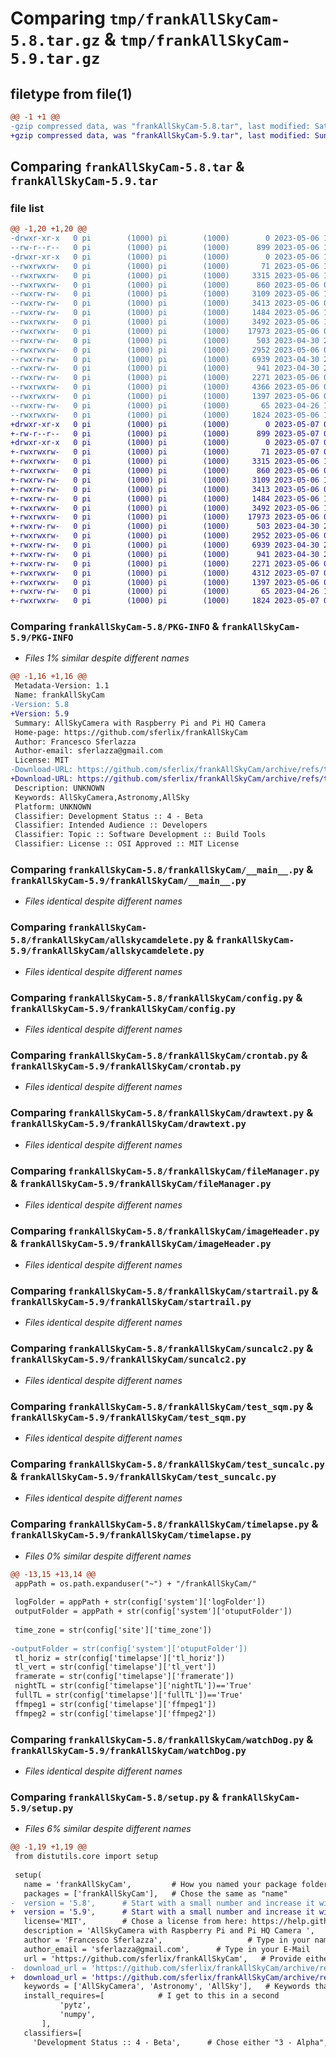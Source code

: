 # Comparing `tmp/frankAllSkyCam-5.8.tar.gz` & `tmp/frankAllSkyCam-5.9.tar.gz`

## filetype from file(1)

```diff
@@ -1 +1 @@
-gzip compressed data, was "frankAllSkyCam-5.8.tar", last modified: Sat May  6 19:46:58 2023, max compression
+gzip compressed data, was "frankAllSkyCam-5.9.tar", last modified: Sun May  7 07:59:05 2023, max compression
```

## Comparing `frankAllSkyCam-5.8.tar` & `frankAllSkyCam-5.9.tar`

### file list

```diff
@@ -1,20 +1,20 @@
-drwxr-xr-x   0 pi        (1000) pi        (1000)        0 2023-05-06 19:46:58.478153 frankAllSkyCam-5.8/
--rw-r--r--   0 pi        (1000) pi        (1000)      899 2023-05-06 19:46:58.478153 frankAllSkyCam-5.8/PKG-INFO
-drwxr-xr-x   0 pi        (1000) pi        (1000)        0 2023-05-06 19:46:58.478153 frankAllSkyCam-5.8/frankAllSkyCam/
--rwxrwxrw-   0 pi        (1000) pi        (1000)       71 2023-05-06 19:44:36.319439 frankAllSkyCam-5.8/frankAllSkyCam/__init__.py
--rwxrwxrw-   0 pi        (1000) pi        (1000)     3315 2023-05-06 17:05:56.950266 frankAllSkyCam-5.8/frankAllSkyCam/__main__.py
--rwxrwxrw-   0 pi        (1000) pi        (1000)      860 2023-05-06 07:38:43.382734 frankAllSkyCam-5.8/frankAllSkyCam/allskycamdelete.py
--rwxrw-rw-   0 pi        (1000) pi        (1000)     3109 2023-05-06 17:19:03.927275 frankAllSkyCam-5.8/frankAllSkyCam/config.py
--rwxrw-rw-   0 pi        (1000) pi        (1000)     3413 2023-05-06 06:51:58.022772 frankAllSkyCam-5.8/frankAllSkyCam/crontab.py
--rwxrw-rw-   0 pi        (1000) pi        (1000)     1484 2023-05-06 19:44:03.235757 frankAllSkyCam-5.8/frankAllSkyCam/drawtext.py
--rwxrwxrw-   0 pi        (1000) pi        (1000)     3492 2023-05-06 10:16:56.461921 frankAllSkyCam-5.8/frankAllSkyCam/fileManager.py
--rwxrwxrw-   0 pi        (1000) pi        (1000)    17973 2023-05-06 07:53:00.118852 frankAllSkyCam-5.8/frankAllSkyCam/imageHeader.py
--rwxrw-rw-   0 pi        (1000) pi        (1000)      503 2023-04-30 21:24:45.893867 frankAllSkyCam-5.8/frankAllSkyCam/index.py
--rwxrwxrw-   0 pi        (1000) pi        (1000)     2952 2023-05-06 07:38:13.134641 frankAllSkyCam-5.8/frankAllSkyCam/startrail.py
--rwxrw-rw-   0 pi        (1000) pi        (1000)     6939 2023-04-30 21:24:46.401862 frankAllSkyCam-5.8/frankAllSkyCam/suncalc2.py
--rwxrw-rw-   0 pi        (1000) pi        (1000)      941 2023-04-30 21:24:46.401862 frankAllSkyCam-5.8/frankAllSkyCam/test_sqm.py
--rwxrw-rw-   0 pi        (1000) pi        (1000)     2271 2023-05-06 06:49:45.473215 frankAllSkyCam-5.8/frankAllSkyCam/test_suncalc.py
--rwxrwxrw-   0 pi        (1000) pi        (1000)     4366 2023-05-06 07:37:53.394020 frankAllSkyCam-5.8/frankAllSkyCam/timelapse.py
--rwxrwxrw-   0 pi        (1000) pi        (1000)     1397 2023-05-06 07:37:43.869298 frankAllSkyCam-5.8/frankAllSkyCam/watchDog.py
--rwxrw-rw-   0 pi        (1000) pi        (1000)       65 2023-04-26 18:08:27.179909 frankAllSkyCam-5.8/setup.cfg
--rwxrwxrw-   0 pi        (1000) pi        (1000)     1824 2023-05-06 19:45:00.943207 frankAllSkyCam-5.8/setup.py
+drwxr-xr-x   0 pi        (1000) pi        (1000)        0 2023-05-07 07:59:05.198250 frankAllSkyCam-5.9/
+-rw-r--r--   0 pi        (1000) pi        (1000)      899 2023-05-07 07:59:05.198250 frankAllSkyCam-5.9/PKG-INFO
+drwxr-xr-x   0 pi        (1000) pi        (1000)        0 2023-05-07 07:59:05.198250 frankAllSkyCam-5.9/frankAllSkyCam/
+-rwxrwxrw-   0 pi        (1000) pi        (1000)       71 2023-05-07 07:54:34.672446 frankAllSkyCam-5.9/frankAllSkyCam/__init__.py
+-rwxrwxrw-   0 pi        (1000) pi        (1000)     3315 2023-05-06 17:05:56.950266 frankAllSkyCam-5.9/frankAllSkyCam/__main__.py
+-rwxrwxrw-   0 pi        (1000) pi        (1000)      860 2023-05-06 07:38:43.382734 frankAllSkyCam-5.9/frankAllSkyCam/allskycamdelete.py
+-rwxrw-rw-   0 pi        (1000) pi        (1000)     3109 2023-05-06 17:19:03.927275 frankAllSkyCam-5.9/frankAllSkyCam/config.py
+-rwxrw-rw-   0 pi        (1000) pi        (1000)     3413 2023-05-06 06:51:58.022772 frankAllSkyCam-5.9/frankAllSkyCam/crontab.py
+-rwxrw-rw-   0 pi        (1000) pi        (1000)     1484 2023-05-06 19:44:03.235757 frankAllSkyCam-5.9/frankAllSkyCam/drawtext.py
+-rwxrwxrw-   0 pi        (1000) pi        (1000)     3492 2023-05-06 10:16:56.461921 frankAllSkyCam-5.9/frankAllSkyCam/fileManager.py
+-rwxrwxrw-   0 pi        (1000) pi        (1000)    17973 2023-05-06 07:53:00.118852 frankAllSkyCam-5.9/frankAllSkyCam/imageHeader.py
+-rwxrw-rw-   0 pi        (1000) pi        (1000)      503 2023-04-30 21:24:45.893867 frankAllSkyCam-5.9/frankAllSkyCam/index.py
+-rwxrwxrw-   0 pi        (1000) pi        (1000)     2952 2023-05-06 07:38:13.134641 frankAllSkyCam-5.9/frankAllSkyCam/startrail.py
+-rwxrw-rw-   0 pi        (1000) pi        (1000)     6939 2023-04-30 21:24:46.401862 frankAllSkyCam-5.9/frankAllSkyCam/suncalc2.py
+-rwxrw-rw-   0 pi        (1000) pi        (1000)      941 2023-04-30 21:24:46.401862 frankAllSkyCam-5.9/frankAllSkyCam/test_sqm.py
+-rwxrw-rw-   0 pi        (1000) pi        (1000)     2271 2023-05-06 06:49:45.473215 frankAllSkyCam-5.9/frankAllSkyCam/test_suncalc.py
+-rwxrwxrw-   0 pi        (1000) pi        (1000)     4312 2023-05-07 07:53:56.040788 frankAllSkyCam-5.9/frankAllSkyCam/timelapse.py
+-rwxrwxrw-   0 pi        (1000) pi        (1000)     1397 2023-05-06 07:37:43.869298 frankAllSkyCam-5.9/frankAllSkyCam/watchDog.py
+-rwxrw-rw-   0 pi        (1000) pi        (1000)       65 2023-04-26 18:08:27.179909 frankAllSkyCam-5.9/setup.cfg
+-rwxrwxrw-   0 pi        (1000) pi        (1000)     1824 2023-05-07 07:55:28.139972 frankAllSkyCam-5.9/setup.py
```

### Comparing `frankAllSkyCam-5.8/PKG-INFO` & `frankAllSkyCam-5.9/PKG-INFO`

 * *Files 1% similar despite different names*

```diff
@@ -1,16 +1,16 @@
 Metadata-Version: 1.1
 Name: frankAllSkyCam
-Version: 5.8
+Version: 5.9
 Summary: AllSkyCamera with Raspberry Pi and Pi HQ Camera 
 Home-page: https://github.com/sferlix/frankAllSkyCam
 Author: Francesco Sferlazza
 Author-email: sferlazza@gmail.com
 License: MIT
-Download-URL: https://github.com/sferlix/frankAllSkyCam/archive/refs/tags/5.8.tar.gz
+Download-URL: https://github.com/sferlix/frankAllSkyCam/archive/refs/tags/5.9.tar.gz
 Description: UNKNOWN
 Keywords: AllSkyCamera,Astronomy,AllSky
 Platform: UNKNOWN
 Classifier: Development Status :: 4 - Beta
 Classifier: Intended Audience :: Developers
 Classifier: Topic :: Software Development :: Build Tools
 Classifier: License :: OSI Approved :: MIT License
```

### Comparing `frankAllSkyCam-5.8/frankAllSkyCam/__main__.py` & `frankAllSkyCam-5.9/frankAllSkyCam/__main__.py`

 * *Files identical despite different names*

### Comparing `frankAllSkyCam-5.8/frankAllSkyCam/allskycamdelete.py` & `frankAllSkyCam-5.9/frankAllSkyCam/allskycamdelete.py`

 * *Files identical despite different names*

### Comparing `frankAllSkyCam-5.8/frankAllSkyCam/config.py` & `frankAllSkyCam-5.9/frankAllSkyCam/config.py`

 * *Files identical despite different names*

### Comparing `frankAllSkyCam-5.8/frankAllSkyCam/crontab.py` & `frankAllSkyCam-5.9/frankAllSkyCam/crontab.py`

 * *Files identical despite different names*

### Comparing `frankAllSkyCam-5.8/frankAllSkyCam/drawtext.py` & `frankAllSkyCam-5.9/frankAllSkyCam/drawtext.py`

 * *Files identical despite different names*

### Comparing `frankAllSkyCam-5.8/frankAllSkyCam/fileManager.py` & `frankAllSkyCam-5.9/frankAllSkyCam/fileManager.py`

 * *Files identical despite different names*

### Comparing `frankAllSkyCam-5.8/frankAllSkyCam/imageHeader.py` & `frankAllSkyCam-5.9/frankAllSkyCam/imageHeader.py`

 * *Files identical despite different names*

### Comparing `frankAllSkyCam-5.8/frankAllSkyCam/startrail.py` & `frankAllSkyCam-5.9/frankAllSkyCam/startrail.py`

 * *Files identical despite different names*

### Comparing `frankAllSkyCam-5.8/frankAllSkyCam/suncalc2.py` & `frankAllSkyCam-5.9/frankAllSkyCam/suncalc2.py`

 * *Files identical despite different names*

### Comparing `frankAllSkyCam-5.8/frankAllSkyCam/test_sqm.py` & `frankAllSkyCam-5.9/frankAllSkyCam/test_sqm.py`

 * *Files identical despite different names*

### Comparing `frankAllSkyCam-5.8/frankAllSkyCam/test_suncalc.py` & `frankAllSkyCam-5.9/frankAllSkyCam/test_suncalc.py`

 * *Files identical despite different names*

### Comparing `frankAllSkyCam-5.8/frankAllSkyCam/timelapse.py` & `frankAllSkyCam-5.9/frankAllSkyCam/timelapse.py`

 * *Files 0% similar despite different names*

```diff
@@ -13,15 +13,14 @@
 appPath = os.path.expanduser("~") + "/frankAllSkyCam/"
 
 logFolder = appPath + str(config['system']['logFolder'])
 outputFolder = appPath + str(config['system']['otuputFolder'])
 
 time_zone = str(config['site']['time_zone'])
 
-outputFolder = str(config['system']['otuputFolder'])
 tl_horiz = str(config['timelapse']['tl_horiz'])
 tl_vert = str(config['timelapse']['tl_vert'])
 framerate = str(config['timelapse']['framerate'])
 nightTL = str(config['timelapse']['nightTL'])=='True'
 fullTL = str(config['timelapse']['fullTL'])=='True'
 ffmpeg1 = str(config['timelapse']['ffmpeg1'])
 ffmpeg2 = str(config['timelapse']['ffmpeg2'])
```

### Comparing `frankAllSkyCam-5.8/frankAllSkyCam/watchDog.py` & `frankAllSkyCam-5.9/frankAllSkyCam/watchDog.py`

 * *Files identical despite different names*

### Comparing `frankAllSkyCam-5.8/setup.py` & `frankAllSkyCam-5.9/setup.py`

 * *Files 6% similar despite different names*

```diff
@@ -1,19 +1,19 @@
 from distutils.core import setup
 
 setup(
   name = 'frankAllSkyCam',         # How you named your package folder (MyLib)
   packages = ['frankAllSkyCam'],   # Chose the same as "name"
-  version = '5.8',      # Start with a small number and increase it with every change you make
+  version = '5.9',      # Start with a small number and increase it with every change you make
   license='MIT',        # Chose a license from here: https://help.github.com/articles/licensing-a-repository
   description = 'AllSkyCamera with Raspberry Pi and Pi HQ Camera ',   # Give a short description about your library
   author = 'Francesco Sferlazza',                   # Type in your name
   author_email = 'sferlazza@gmail.com',      # Type in your E-Mail
   url = 'https://github.com/sferlix/frankAllSkyCam',   # Provide either the link to your github or to your website
-  download_url = 'https://github.com/sferlix/frankAllSkyCam/archive/refs/tags/5.8.tar.gz',    # I explain this later on
+  download_url = 'https://github.com/sferlix/frankAllSkyCam/archive/refs/tags/5.9.tar.gz',    # I explain this later on
   keywords = ['AllSkyCamera', 'Astronomy', 'AllSky'],   # Keywords that define your package best
   install_requires=[            # I get to this in a second
           'pytz',
           'numpy',
       ],
   classifiers=[
     'Development Status :: 4 - Beta',      # Chose either "3 - Alpha", "4 - Beta" or "5 - Production/Stable" as the current state of your package
```

